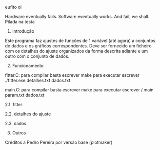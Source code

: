 eufito
oi

Hardware eventually fails. Software eventually works. And fail, we shall.
Pilada na testa

1. Introdução

Este programa faz ajustes de funções de 1 variável (até agora) a conjuntos de dados e os gráficos correspondentes. Deve ser fornecido um ficheiro com os detalhes do ajuste organizados da forma descrita adiante e um outro com o conjunto de dados.


2. Funcionamento

fitter.C:
para compilar basta escrever make
para executar escrever ./fitter.exe detalhes.txt dados.txt

main.C:
para compilar basta escrever make
para executar escrever /.main param.txt dados.txt


2.1. fitter

2.2. detalhes do ajuste

2.3. dados


3. Outros


Créditos a Pedro Pereira por versão base (plotmaker)
